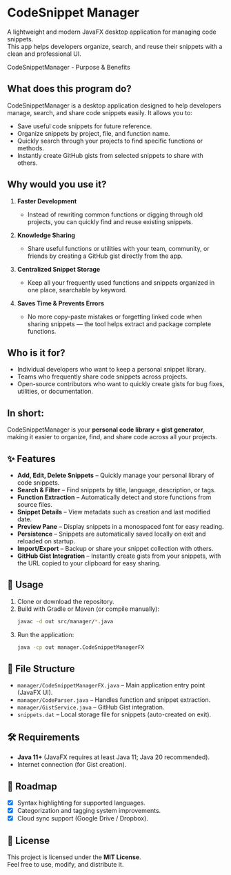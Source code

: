 # CodeSnippet Manager

A lightweight and modern JavaFX desktop application for managing code snippets.  
This app helps developers organize, search, and reuse their snippets with a clean and professional UI.

CodeSnippetManager - Purpose & Benefits

What does this program do?
--------------------------
CodeSnippetManager is a desktop application designed to help developers manage, search, and share code snippets easily.
It allows you to:
- Save useful code snippets for future reference.
- Organize snippets by project, file, and function name.
- Quickly search through your projects to find specific functions or methods.
- Instantly create GitHub gists from selected snippets to share with others.

Why would you use it?
---------------------
1. **Faster Development**
   - Instead of rewriting common functions or digging through old projects, you can quickly find and reuse existing snippets.

2. **Knowledge Sharing**
   - Share useful functions or utilities with your team, community, or friends by creating a GitHub gist directly from the app.

3. **Centralized Snippet Storage**
   - Keep all your frequently used functions and snippets organized in one place, searchable by keyword.

4. **Saves Time & Prevents Errors**
   - No more copy-paste mistakes or forgetting linked code when sharing snippets — the tool helps extract and package complete functions.

Who is it for?
--------------
- Individual developers who want to keep a personal snippet library.
- Teams who frequently share code snippets across projects.
- Open-source contributors who want to quickly create gists for bug fixes, utilities, or documentation.

In short:
----------
CodeSnippetManager is your **personal code library + gist generator**, making it easier to organize, find, and share code across all your projects.


## ✨ Features
- **Add, Edit, Delete Snippets** – Quickly manage your personal library of code snippets.  
- **Search & Filter** – Find snippets by title, language, description, or tags.  
- **Function Extraction** – Automatically detect and store functions from source files.  
- **Snippet Details** – View metadata such as creation and last modified date.  
- **Preview Pane** – Display snippets in a monospaced font for easy reading.  
- **Persistence** – Snippets are automatically saved locally on exit and reloaded on startup.  
- **Import/Export** – Backup or share your snippet collection with others.  
- **GitHub Gist Integration** – Instantly create gists from your snippets, with the URL copied to your clipboard for easy sharing.  

## 🚀 Usage
1. Clone or download the repository.  
2. Build with Gradle or Maven (or compile manually):  
   ```bash
   javac -d out src/manager/*.java
   ```  
3. Run the application:  
   ```bash
   java -cp out manager.CodeSnippetManagerFX
   ```  

## 📂 File Structure
- `manager/CodeSnippetManagerFX.java` – Main application entry point (JavaFX UI).  
- `manager/CodeParser.java` – Handles function and snippet extraction.  
- `manager/GistService.java` – GitHub Gist integration.  
- `snippets.dat` – Local storage file for snippets (auto-created on exit).  

## 🛠 Requirements
- **Java 11+** (JavaFX requires at least Java 11; Java 20 recommended).  
- Internet connection (for Gist creation).  

## 📌 Roadmap
- [X] Syntax highlighting for supported languages.  
- [X] Categorization and tagging system improvements.  
- [X] Cloud sync support (Google Drive / Dropbox).  

## 📜 License
This project is licensed under the **MIT License**.  
Feel free to use, modify, and distribute it.  
